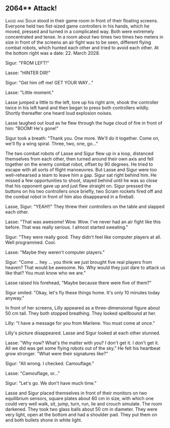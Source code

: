 
## **2064**** Attack!

<span style="font-variant:small-caps;">Lasse and Sigur</span> stood in their game room in front of their floating screens.
Everyone held two fist-sized game controllers in his hands, which he moved, pressed and turned in a complicated way.
Both were extremely concentrated and tense.
In a room about two times two times two meters in size in front of the screens an air fight was to be seen, different flying combat robots, which hunted each other and tried to avoid each other.
At the bottom right was a date: 22.
March 2028.

Sigur: "FROM LEFT!"

Lasse: "HINTER DIR!"

Sigur: "Get him off me! GET YOUR WAY..."

Lasse: "Little moment."

Lasse jumped a little to the left, tore up his right arm, shook the controller twice in his left hand and then began to press both controllers wildly.
Shortly thereafter one heard loud explosion noises.

Lasse laughed out loud as he flew through the huge cloud of fire in front of him: "BOOM! He's gone!"

Sigur took a breath: "Thank you.
One more.
We'll do it together.
Come on, we'll fly a wing spiral.
Three, two, one, go..."

The two combat robots of Lasse and Sigur flew up in a loop, distanced themselves from each other, then turned around their own axis and fell together on the enemy combat robot, offset by 90 degrees.
He tried to escape with all sorts of flight manoeuvres.
But Lasse and Sigur were too well-rehearsed a team to leave him a gap.
Sigur sat right behind him.
He missed a few opportunities to shoot, stayed behind until he was so close that his opponent gave up and just flew straight on.
Sigur pressed the buttons on his two controllers once briefly, two Scram rockets fired off and the combat robot in front of him also disappeared in a fireball.

Lasse, Sigur: "YEAH!!" They threw their controllers on the table and slapped each other.

Lasse: "That was awesome! Wow. Wow.
I've never had an air fight like this before.
That was really serious.
I almost started sweating."

Sigur: "They were really good.
They didn't feel like computer players at all.
Well programmed.
Cool.

Lasse: "Maybe they weren't computer players."

Sigur: "Come ... hey ... you think we just brought five real players from heaven? That would be awesome.
No.
Why would they just dare to attack us like that? You must know who we are."

Lasse raised his forehead, "Maybe because there were five of them?"

Sigur smiled: "Okay, let's fly these things home.
It's only 10 minutes today anyway."

In front of her screens, Lilly appeared as a three-dimensional figure about 50 cm tall.
They both stopped breathing.
They looked spellbound at her.

Lilly: "I have a message for you from Marlene.
You must come at once."

Lilly's picture disappeared.
Lasse and Sigur looked at each other stunned.

Lasse: "Why now? What's the matter with you? I don't get it. I don't get it.
All we did was get some flying robots out of the sky." He felt his heartbeat grow stronger.
"What were their signatures like?"

Sigur: "All wrong.
I checked.
Camouflage."

Lasse: "Camouflage, or..."

Sigur: "Let's go.
We don't have much time."

Lasse and Sigur placed themselves in front of their monitors on two equilibrium sensors, square plates about 60 cm in size, with which one could very well walk, sit, jump, turn, run, lie and crouch simulate.
The room darkened.
They took two glass balls about 50 cm in diameter.
They were very light, open at the bottom and had a shoulder pad.
They put them on and both bullets shone in white light.

